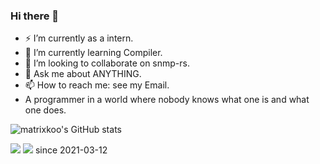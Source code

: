 ### Hi there 👋

- ⚡ I’m currently as a intern.
- 📕 I’m currently learning Compiler.
- 👯 I’m looking to collaborate on snmp-rs.
- 💬 Ask me about ANYTHING.
- 📫 How to reach me: see my Email.
- A programmer in a world where nobody knows what one is and what one does.


![matrixkoo's GitHub stats](https://github-readme-stats.vercel.app/api?username=matrixkoo&include_all_commits=true&show_icons=true&count_private=true&theme=graywhite)

<img src="https://github-readme-stats.vercel.app/api/wakatime?username=dustb1n"/>
<img src="https://profile-counter.glitch.me/dustbin/count.svg"/>
since 2021-03-12

